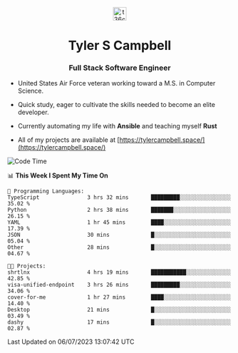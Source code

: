 <p align="center">
<a href="https://www.linkedin.com/in/t36campbell" target="blank"><img align="center" src="https://ik.imagekit.io/t36campbell/Portfolio/linkedin.png.original_m8bbGgPh6.png" alt="t36campbell" height="30" width="30" /></a>
</p>
<h1 align="center">Tyler S Campbell</h1>
<h3 align="center">Full Stack Software Engineer</h3>

* United States Air Force veteran working toward a M.S. in Computer Science.

* Quick study, eager to cultivate the skills needed to become an elite developer.

* Currently automating my life with **Ansible** and teaching myself **Rust**

* All of my projects are available at [https://tylercampbell.space/](https://tylercampbell.space/)

<!--START_SECTION:waka-->
![Code Time](http://img.shields.io/badge/Code%20Time-2%2C605%20hrs%2025%20mins-blue)

📊 **This Week I Spent My Time On** 

```text
💬 Programming Languages: 
TypeScript               3 hrs 32 mins       █████████░░░░░░░░░░░░░░░░   35.02 % 
Python                   2 hrs 38 mins       ███████░░░░░░░░░░░░░░░░░░   26.15 % 
YAML                     1 hr 45 mins        ████░░░░░░░░░░░░░░░░░░░░░   17.39 % 
JSON                     30 mins             █░░░░░░░░░░░░░░░░░░░░░░░░   05.04 % 
Other                    28 mins             █░░░░░░░░░░░░░░░░░░░░░░░░   04.67 % 

🐱‍💻 Projects: 
shrtlnx                  4 hrs 19 mins       ███████████░░░░░░░░░░░░░░   42.85 % 
visa-unified-endpoint    3 hrs 26 mins       █████████░░░░░░░░░░░░░░░░   34.06 % 
cover-for-me             1 hr 27 mins        ████░░░░░░░░░░░░░░░░░░░░░   14.40 % 
Desktop                  21 mins             █░░░░░░░░░░░░░░░░░░░░░░░░   03.49 % 
dashy                    17 mins             █░░░░░░░░░░░░░░░░░░░░░░░░   02.87 % 
```


 Last Updated on 06/07/2023 13:07:42 UTC
<!--END_SECTION:waka-->
